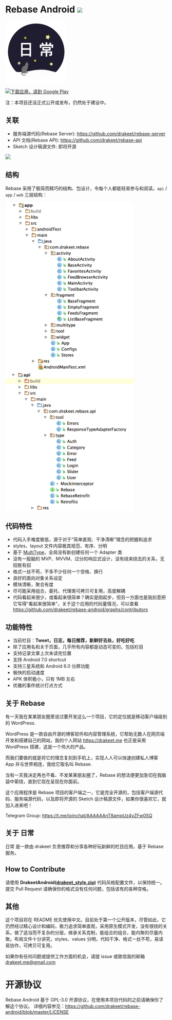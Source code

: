 # Rebase Android ![](https://circleci.com/gh/drakeet/rebase-android.svg?&style=shield&circle-token=ac8640c37e3a5b40715b9f2f0017db9362316066)

![](app/src/main/res/drawable-nodpi/ic_rebase_flat_w192.png) 

<a href='https://play.google.com/store/apps/details?id=com.drakeet.rebase&hl=zh-CN&pcampaignid=MKT-Other-global-all-co-prtnr-py-PartBadge-Mar2515-1'><img alt='下载应用，请到 Google Play' src='https://play.google.com/intl/en_us/badges/images/generic/zh-cn_badge_web_generic.png' width=200 height=77/></a>

注：本项目还没正式公开或发布，仍然处于建设中。

## 关联

- 服务端源代码(Rebase Server): https://github.com/drakeet/rebase-server
- API 文档(Rebase API): https://github.com/drakeet/rebase-api
- Sketch 设计稿源文件: 即将开源

![](http://ww1.sinaimg.cn/large/86e2ff85gy1fcrj326ngyj218i0x0102)

## 结构

Rebase 采用了极简而精巧的结构、包设计，令每个人都能轻易参与和阅读。`api` / `app` / `web` 三层结构：

<img src="image/app.png" width=400 height=524/><img src="image/api.png" width=400 height=432/>

## 代码特性

- 代码入手难度极低，源于对于"简单直观、干净清晰"理念的把握和追求
- styles、layout 文件内容极其规范、有序、分明
- 基于 [MultiType](https://github.com/drakeet/MultiType)，全局没有新创建任何一个 Adapter 类
- 没有一股脑的 MVP、MVVM、过分的响应式设计，没有绕来绕去的关系，无招胜有招
- 格式一丝不苟，不多不少任何一个空格、换行
- 良好的面向对象关系设定
- 模块清晰，聚合有度
- 尽可能采用组合，委托、代理类可拷贝可复用，高度解耦
- 代码看起来很少，或看起来很简单？确实是刚起步，但另一方面也是我刻意把它写得"看起来很简单"，关于这个应用的代码量情况，可以查看 https://github.com/drakeet/rebase-android/graphs/contributors  

## 功能特性

- 当前栏目：**Tweet，日志，每日推荐，新鲜好去处，好吃好吃**
- 除了应用名和关于页面，几乎所有内容都是动态可变的，包括栏目
- 支持记录文章上次未读完位置
- 支持 Android 7.0 shortcut
- 支持三星系统和 Android 6.0 分屏功能
- 极快的启动速度
- APK 体积极小，只有 1MB 左右
- 优雅的事件统计打点方式

## 关于 Rebase

有一天我在某某朋友圈里说过要开发这么一个项目，它的定位就是移动客户端级别的 WordPress.

WordPress 是一款自由开源的博客软件和内容管理系统，它帮助无数人在网页端开发和搭建自己的网站，我的个人网站 https://drakeet.me 也正是采用 WordPress 搭建，这是一个伟大的产品。

而我们要做的就是将它的理念复刻到手机上，实现人人可以快速创建私人博客 App 并与世界相连，我给它取名叫 Rebase.

当有一天我决定再也不看、不发某某朋友圈了，Rebase 的想法便更加急切在我脑袋中萦绕，直到它现在呈现在你面前。

这个应用程序是 Rebase 项目的客户端之一，它是完全开源的，包括客户端源代码、服务端源代码，以及即将开源的 Sketch 设计稿源文件，如果你很喜欢它，就加入进来吧！

Telegram Group: https://t.me/joinchat/AAAAAAnT8ampUz4vZFw0SQ

## 关于 日常

日常 是一款由 drakeet 负责推荐和分享各种好玩新鲜的栏目应用，基于 Rebase 服务。

## How to Contribute

请使用 **DrakeetAndroid([drakeet_style.zip](code_style.zip))** 代码风格配置文件，以保持统一。提交 Pull Request 请确保你的格式没有任何问题，包括该有的各种空格。

## 其他

这个项目将在 README 优先使用中文。目前处于第一个公开版本，尽管如此，它仍然经过精心设计和编码，极力追求简单直观，采用原生模式开发，没有很绕的关系，做了适当而不复杂的分层，继承关系克制，能组合的组合，能内聚的尽量内聚。布局文件十分讲究，styles、values 分明，代码干净、格式一丝不苟，易读易协作，可拷贝可复用。

如果你有任何问题或提供工作方面的机会，请提 issue 或致信我的邮箱 drakeet.me@gmail.com

# 开源协议

Rebase Android 基于 GPL-3.0 开源协议，在使用本项目代码的之前请确保你了解这个协议。
详细内容参见：https://github.com/drakeet/rebase-android/blob/master/LICENSE
